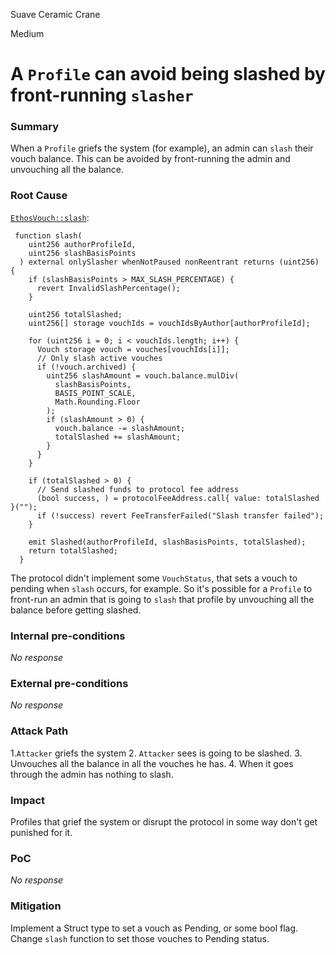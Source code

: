 Suave Ceramic Crane

Medium

# A `Profile` can avoid being slashed by front-running `slasher`

### Summary

When a `Profile` griefs the system (for example), an admin can `slash` their vouch balance. This can be avoided by front-running the admin and unvouching all the balance.

### Root Cause

[`EthosVouch::slash`](https://github.com/sherlock-audit/2024-11-ethos-network-ii/blob/main/ethos/packages/contracts/contracts/EthosVouch.sol#L520C3-L555C4):
```solidity
 function slash(
    uint256 authorProfileId,
    uint256 slashBasisPoints
  ) external onlySlasher whenNotPaused nonReentrant returns (uint256) {
    if (slashBasisPoints > MAX_SLASH_PERCENTAGE) {
      revert InvalidSlashPercentage();
    }

    uint256 totalSlashed;
    uint256[] storage vouchIds = vouchIdsByAuthor[authorProfileId];

    for (uint256 i = 0; i < vouchIds.length; i++) {
      Vouch storage vouch = vouches[vouchIds[i]];
      // Only slash active vouches
      if (!vouch.archived) {
        uint256 slashAmount = vouch.balance.mulDiv(
          slashBasisPoints,
          BASIS_POINT_SCALE,
          Math.Rounding.Floor
        );
        if (slashAmount > 0) {
          vouch.balance -= slashAmount;
          totalSlashed += slashAmount;
        }
      }
    }

    if (totalSlashed > 0) {
      // Send slashed funds to protocol fee address
      (bool success, ) = protocolFeeAddress.call{ value: totalSlashed }("");
      if (!success) revert FeeTransferFailed("Slash transfer failed");
    }

    emit Slashed(authorProfileId, slashBasisPoints, totalSlashed);
    return totalSlashed;
  }
```

The protocol didn't implement some `VouchStatus`, that sets a vouch to pending when `slash` occurs, for example. So it's possible for a `Profile` to front-run an admin that is going to `slash` that profile by unvouching all the balance before getting slashed.

### Internal pre-conditions

_No response_

### External pre-conditions

_No response_

### Attack Path

1.`Attacker` griefs the system
2. `Attacker`  sees is going to be slashed.
3. Unvouches all the balance in all the vouches he has.
4. When it goes through the admin has nothing to slash.
 

### Impact

Profiles that grief the system or disrupt the protocol in some way don't get punished for it.

### PoC

_No response_

### Mitigation

Implement a Struct type to set a vouch as Pending, or some bool flag.
Change `slash` function to set those vouches to Pending status.